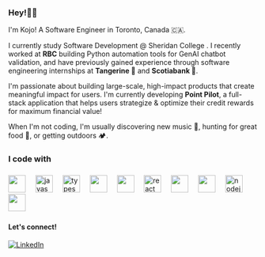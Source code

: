 ### Hey!👋🏿

I'm Kojo! A Software Engineer in Toronto, Canada 🇨🇦.

I currently study Software Development @ Sheridan College . I recently worked at <b>RBC</b> building Python automation tools for GenAI chatbot validation, and have previously gained experience through software engineering internships at <b>Tangerine 🍊</b> and <b>Scotiabank 🏦</b>.

I'm passionate about building large-scale, high-impact products that create meaningful impact for users. I'm currently developing <b>Point Pilot</b>, a full-stack application that helps users strategize & optimize their credit rewards for maximum financial value!

When I'm not coding, I'm usually discovering new music 🎵, hunting for great food 🌮, or getting outdoors 🏕️.

<h3 align="left">I code with</h3>

###

<div align="left">
  <img src="https://cdn.jsdelivr.net/gh/devicons/devicon@latest/icons/java/java-original.svg" height="35"/>
  <img width="12" />  
  <img src="https://cdn.jsdelivr.net/gh/devicons/devicon/icons/javascript/javascript-original.svg" height="35" alt="javascript logo"  />
  <img width="12" />
  <img src="https://cdn.jsdelivr.net/gh/devicons/devicon/icons/typescript/typescript-original.svg" height="35" alt="typescript logo"  />
  <img width="12" />
  <img src="https://cdn.jsdelivr.net/gh/devicons/devicon@latest/icons/python/python-original.svg" height="35"/>        
  <img width="12" />
  <img src="https://cdn.jsdelivr.net/gh/devicons/devicon@latest/icons/c/c-original.svg" height="35" />
  <img width="12" />
  <img src="https://cdn.jsdelivr.net/gh/devicons/devicon/icons/react/react-original.svg" height="35" alt="react logo"  />
  <img width="12" />
  <img src="https://cdn.jsdelivr.net/gh/devicons/devicon@latest/icons/firebase/firebase-original.svg" height="35"/>
  <img width="12" />
  <img src="https://cdn.jsdelivr.net/gh/devicons/devicon@latest/icons/flutter/flutter-original.svg" height="35" />
  <img width="12" />      
  <img src="https://cdn.jsdelivr.net/gh/devicons/devicon/icons/nodejs/nodejs-original.svg" height="35" alt="nodejs logo"  />
  <img width="12" />
  <img src="https://cdn.jsdelivr.net/gh/devicons/devicon@latest/icons/spring/spring-original.svg" height="35" />
          
        
</div>

###


#### Let's connect!
[<img alt="LinkedIn" src="https://img.shields.io/badge/LinkedIn-%230E76A8.svg?&style=for-the-badge&logo=LinkedIn&logoColor=white" />](https://www.linkedin.com/in/kojo-ampofo/)
